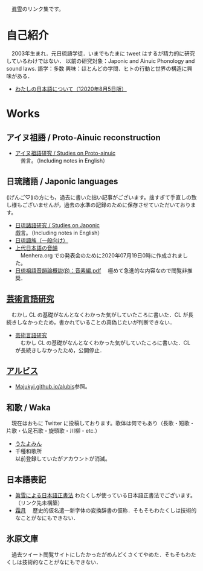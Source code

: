 　[眞雪](https://twitter.com/nekw0)のリンク集です。 
# 自己紹介
　2003年生まれ．元日琉語学徒．いまでもたまに tweet はするが精力的に研究しているわけではない． 
以前の研究対象：Japonic and Ainuic Phonology and sound laws.
語学：多数
興味：ほとんどの学問．ヒトの行動と世界の構造に興味がある．
* [わたしの日本語について（12020年8月5日版）](https://Majukyi.github.io/Japonic/MyJapanese120200805)
# Works
## アイヌ祖語 / Proto-Ainuic reconstruction
* [アイヌ祖語研究 / Studies on Proto-ainuic](https://note.com/nigwatu/m/me4ef65753438)  
　苦言。（Including notes in English）
## 日琉諸語 / Japonic languages 
⟪げんご♡⟫の方にも，過去に書いた拙い記事がございます。拙すぎて手直しの致し様もございませんが，過去の水準の記録のために保存させていただいております。
* [日琉諸語研究 / Studies on Japonic](https://note.com/nigwatu/m/ma197b0221e8e)  
戯言。（Including notes in English）
* [日琉語族（一般向け）](https://note.com/nigwatu/m/ma123c42f2abb)
* [上代日本語の音韻](https://majukyi.github.io/Japonic/上代日本語の音韻.pdf)  
　Menhera.org での発表会のために2020年07月19日0時に作成されました。
* [日琉祖語音韻論概説(β)：音素編.pdf](https://majukyi.github.io/Japonic/日琉祖語音韻論概説(β)：音素編.pdf)
　極めて急進的な内容なので閲覧非推奨．
## [芸術言語研究](https://conlinguistics.wikia.org/ja/wiki/%E8%8a%B8%E8%a1%93%E8%a8%80%E8%aa%9E%E7%a0%94%E7%a9%B6)
　むかし CL の基礎がなんとなくわかった気がしていたころに書いた．CL が長続きしなかったため，書かれていることの真偽じたいが判断できない．
* [芸術言語研究](https://note.com/nigwatu/m/m1ba4bf009c68)  
　むかし CL の基礎がなんとなくわかった気がしていたころに書いた．CL が長続きしなかったため，公開停止．
## [アルビス](https://pianists.github.io/PsMemoBlog/conworld/)
* [Majukyi.github.io/alubis](https://Majukyi.github.io/alubis)参照。
## 和歌 / Waka 
　現在はおもに Twitter に投稿しております。歌体は何でもあり（長歌・短歌・片歌・仏足石歌・旋頭歌・川柳・etc.）
* [うたよみん](http://www.utayom.in/users/7977)
* 千種和歌所  
以前登録していたがアカウントが消滅。
## 日本語表記
* [眞雪による日本語正書法](https://Majukyi.github.io/Japonic/Jpn_Orth) 
わたくしが使っている日本語正書法でございます。（リンク先未構築）
* [霜月]() 
　歴史的仮名遣―新字体の変換辞書の仮称．そもそもわたくしは技術的なことがなにもできない．
## 氷原文庫
　過去ツイート閲覧サイトにしたかったがめんどくさくてやめた．そもそもわたくしは技術的なことがなにもできない．